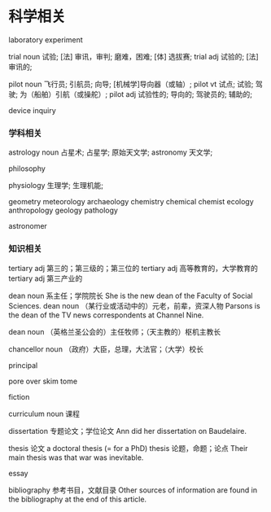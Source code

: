 # 科学相关

laboratory
experiment

trial noun 试验; [法] 审讯，审判; 磨难，困难; [体] 选拔赛;
trial adj 试验的; [法] 审讯的;

pilot noun 飞行员; 引航员; 向导; [机械学]导向器（或轴）;
pilot vt 试点; 试验; 驾驶; 为（船舶）引航（或操舵）;
pilot adj 试验性的; 导向的; 驾驶员的; 辅助的;


device
inquiry

### 学科相关

astrology noun 占星术; 占星学; 原始天文学;
astronomy 天文学;

philosophy

physiology 生理学; 生理机能;

geometry
meteorology
archaeology
chemistry
chemical
chemist
ecology
anthropology
geology
pathology

astronomer

### 知识相关
tertiary adj 第三的；第三级的；第三位的
tertiary adj 高等教育的，大学教育的
tertiary adj 第三产业的

dean noun 系主任；学院院长
She is the new dean of the Faculty of Social Sciences.
dean noun （某行业或活动中的）元老，前辈，资深人物
Parsons is the dean of the TV news correspondents at Channel Nine.

dean noun （英格兰圣公会的）主任牧师；（天主教的）枢机主教长

chancellor noun （政府）大臣，总理，大法官；（大学）校长

principal


pore over
skim
tome

fiction

curriculum noun 课程

dissertation 专题论文；学位论文
Ann did her dissertation on Baudelaire.

thesis 论文
a doctoral thesis (= for a PhD)
thesis 论题，命题；论点
Their main thesis was that war was inevitable.


essay

bibliography 参考书目，文献目录
Other sources of information are found in the bibliography at the end of this article.

